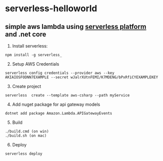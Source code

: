 # serverless-helloworld

##  simple aws lambda using [serverless platform](https://serverless.com/framework/docs/providers/aws/examples/hello-world/csharp/#1-create-a-service) and .net core


1) Install serverless:

``` 
npm install -g serverless_ 
```

2. Setup AWS Credentials

``` 
serverless config credentials --provider aws --key AKIAIOSFODNN7EXAMPLE --secret wJalrXUtnFEMI/K7MDENG/bPxRfiCYEXAMPLEKEY 
```

3. Create project

``` 
serverless  create --template aws-csharp --path myService 
```

4. Add nuget package for api gateway models

``` 
dotnet add package Amazon.Lambda.APIGatewayEvents 
```

5. Build

``` 
./build.cmd (on win)
./build.sh (on mac)  

```

6. Deploy

``` 
serverless deploy 
```
